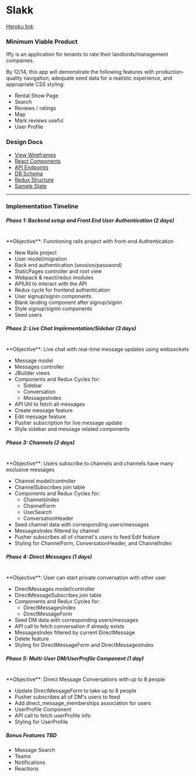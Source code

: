 # Slakk

[Heroku link](https://slakk.herokuapp.com/)

### Minimum Viable Product

Iffy is an application for tenants to rate their landlords/management companies.

By 12/14, this app will demonstrate the following features with production-quality navigation, adequate seed data for a realistic experience, and appropriate CSS styling:

- Rental Show Page
- Search
- Reviews / ratings
- Map
- Mark reviews useful
- User Profile


### Design Docs
- [View Wireframes](./docs/wireframes)
- [React Components](./docs/component-heirarchy.md)
- [API Endpoints](./docs/api-endpoints.md)
- [DB Schema](./docs/schema.md)
- [Redux Structure](./docs/redux-structure.md)
- [Sample State](./docs/sample-state.md)

---
### Implementation Timeline

##### Phase 1: Backend setup and Front End User Authentication (2 days)
<br/>
**Objective**: Functioning rails project with front-end Authentication

 - New Rails project
 - User model/migration
 - Back end authentication (session/password)
 - StaticPages controller and root view
 - Webpack & react/redux modules
 - APIUtil to interact with the API
 - Redux cycle for frontend authentication
 - User signup/signin components
 - Blank landing component after signup/signin
 - Style signup/signin components
 - Seed users

##### Phase 2: Live Chat Implementation/Sidebar (3 days)
<br/>
**Objective**: Live chat with real-time message updates using websockets

- Message model
- Messages controller
- JBuilder views
- Components and Redux Cycles for:
  - Sidebar
  - Conversation
  - MessagesIndex
- API Util to fetch all messages
- Create message feature
- Edit message feature
- Pusher subscription for live message update
- Style sidebar and message related components


##### Phase 3: Channels (2 days)
<br/>
**Objective**: Users subscribe to channels and channels have many exclusive messages

- Channel model/controller
- ChannelSubscribes join table
- Components and Redux Cycles for:
  - ChannelsIndex
  - ChannelForm
  - UserSearch
  - ConversationHeader
- Seed channel data with corresponding users/messages
- MessagesIndex filtered by channel
- Pusher subscribes all of channel's users to feed
Edit feature
- Styling for ChannelForm, ConversationHeader, and ChannelIndex

##### Phase 4: Direct Messages (1 days)
<br/>
**Objective**: User can start private conversation with other user

- DirectMessages model/controller
- DirectMessageSubscribes join table
- Components and Redux Cycles for:
  - DirectMessagesIndex
  - DirectMessageForm
- Seed DM data with corresponding users/messages
- API call to fetch conversation if already exists
- MessagesIndex filtered by current DirectMessage
- Delete feature
- Styling for DirectMessageForm and DirectMessagesIndex

##### Phase 5: Multi-User DM/UserProfile Component (1 day)
<br/>
**Objective**: Direct Message Conversations with up to 8 people

- Update DirectMessageForm to take up to 8 people
- Pusher subscribes all of DM's users to feed
- Add direct_message_memberships association for users
- UserProfile Component
- API call to fetch userProfile info
- Styling for UserProfile

##### Bonus Features TBD

- Message Search
- Teams
- Notifications
- Reactions
